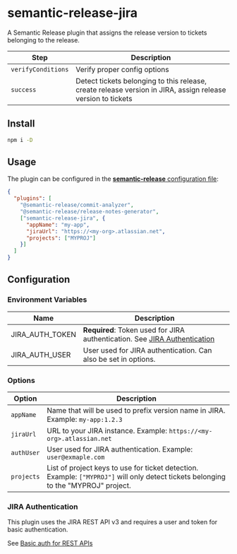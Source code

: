 # semantic-release-jira
A Semantic Release plugin that assigns the release version to tickets belonging to the release.

| Step               | Description                                                                                                 |
|--------------------|-------------------------------------------------------------------------------------------------------------|
| `verifyConditions` | Verify proper config options                                                                                |
| `success`          | Detect tickets belonging to this release, create release version in JIRA, assign release version to tickets |

## Install

```bash
npm i -D 
```

## Usage

The plugin can be configured in the [**semantic-release** configuration file](https://github.com/semantic-release/semantic-release/blob/master/docs/usage/configuration.md#configuration):

```json
{
  "plugins": [
    "@semantic-release/commit-analyzer",
    "@semantic-release/release-notes-generator",
    ["semantic-release-jira", {
      "appName": "my-app",
      "jiraUrl": "https://<my-org>.atlassian.net",
      "projects": ["MYPROJ"]
    }]
  ]
}
```

## Configuration

### Environment Variables

| Name            | Description                                                                                       |
|-----------------|---------------------------------------------------------------------------------------------------|
| JIRA_AUTH_TOKEN | **Required**: Token used for JIRA authentication. See [JIRA Authentication](#jira-authentication) |
| JIRA_AUTH_USER  | User used for JIRA authentication. Can also be set in options.                                    |


### Options

| Option     | Description                                                                                                                         |
|------------|-------------------------------------------------------------------------------------------------------------------------------------|
| `appName`  | Name that will be used to prefix version name in JIRA. Example: `my-app:1.2.3`                                                      |
| `jiraUrl`  | URL to your JIRA instance. Example: `https://<my-org>.atlassian.net`                                                                |
| `authUser` | User used for JIRA authentication. Example: `user@exmaple.com`                                                                      |
| `projects` | List of project keys to use for ticket detection. Example: `["MYPROJ"]` will only detect tickets belonging to the "MYPROJ" project. |

### JIRA Authentication

This plugin uses the JIRA REST API v3 and requires a user and token for basic authentication.

See [Basic auth for REST APIs](https://developer.atlassian.com/cloud/jira/platform/basic-auth-for-rest-apis/)
